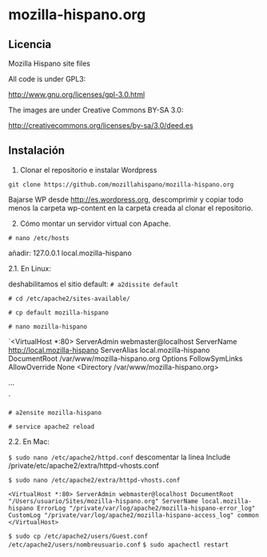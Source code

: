 mozilla-hispano.org
===================



Licencia
---------

Mozilla Hispano site files

All code is under GPL3:

http://www.gnu.org/licenses/gpl-3.0.html

The images are under Creative Commons BY-SA 3.0:

http://creativecommons.org/licenses/by-sa/3.0/deed.es




Instalación
-----------

1. Clonar el repositorio e instalar Wordpress

`git clone https://github.com/mozillahispano/mozilla-hispano.org`

Bajarse WP desde http://es.wordpress.org, descomprimir y copiar todo menos la carpeta wp-content en la carpeta creada al clonar el repositorio.


2. Cómo montar un servidor virtual con Apache.

`# nano /etc/hosts`

añadir: 127.0.0.1 local.mozilla-hispano


2.1. En Linux:

deshabilitamos el sitio default: `# a2dissite default`

`# cd /etc/apache2/sites-available/`

`# cp default mozilla-hispano`

`# nano mozilla-hispano`

`<VirtualHost *:80>
        ServerAdmin webmaster@localhost
        ServerName http://local.mozilla-hispano
        ServerAlias local.mozilla-hispano
        DocumentRoot /var/www/mozilla-hispano.org
        <Directory />
                Options FollowSymLinks
                AllowOverride None
        </Directory>
        <Directory /var/www/mozilla-hispano.org>

...

</VirtualHost>`

`# a2ensite mozilla-hispano`

`# service apache2 reload`



2.2. En Mac:

`$ sudo nano /etc/apache2/httpd.conf`
descomentar la linea Include /private/etc/apache2/extra/httpd-vhosts.conf

`$ sudo nano /etc/apache2/extra/httpd-vhosts.conf`

`<VirtualHost *:80>
    ServerAdmin webmaster@localhost
    DocumentRoot "/Users/usuario/Sites/mozilla-hispano.org"
    ServerName local.mozilla-hispano
    ErrorLog "/private/var/log/apache2/mozilla-hispano-error_log"
    CustomLog "/private/var/log/apache2/mozilla-hispano-access_log" common
</VirtualHost>`

`$ sudo cp /etc/apache2/users/Guest.conf /etc/apache2/users/nombreusuario.conf`
`$ sudo apachectl restart`

